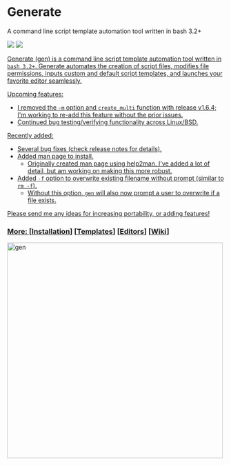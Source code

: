 # Generate
<p align="left">A command line script template automation tool written in bash 3.2+</p>

<p align="left">
<a href="./LICENSE.md"><img src="https://img.shields.io/github/license/zpiatt/gen"></a>
<a href="https://github.com/zpiatt/gen/releases"><img src="https://img.shields.io/github/v/release/zpiatt/gen">
</p>

Generate (gen) is a command line script template automation tool written in `bash 3.2+`. Generate automates the creation of script files, modifies file permissions, inputs custom and default script templates, and launches your favorite editor seamlessly.

Upcoming features:
  - I removed the `-m` option and `create_multi` function with release v1.6.4; I'm working to re-add this feature without the prior issues. 
  - Continued bug testing/verifying functionality across Linux/BSD.

Recently added:
  - Several bug fixes (check release notes for details).
  - Added man page to install.
    - Originally created man page using help2man. I've added a lot of detail, but am working on making this more robust.
  - Added `-f` option to overwrite existing filename without prompt (similar to `rm -f`).
    - Without this option, `gen` will also now prompt a user to overwrite if a file exists.

 Please send me any ideas for increasing portability, or adding features!

### More: \[[Installation](https://github.com/zpiatt/gen/wiki/Installation)\] \[[Templates](https://github.com/zpiatt/gen/wiki/Templates)\] \[[Editors](https://github.com/zpiatt/gen/wiki/Editors)\] \[[Wiki](https://github.com/zpiatt/gen/wiki)\]

<img src="https://i.imgur.com/DeZzcoo.gif" alt="gen" align="left" height="500px">

